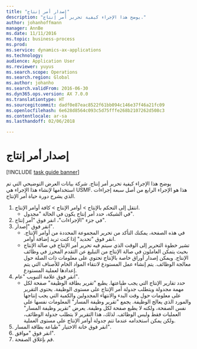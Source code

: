 ```yaml
---
title: "إصدار أمر إنتاج"
description: "يوضح هذا الإجراء كيفية تحرير أمر إنتاج."
author: johanhoffmann
manager: AnnBe
ms.date: 11/11/2016
ms.topic: business-process
ms.prod: 
ms.service: dynamics-ax-applications
ms.technology: 
audience: Application User
ms.reviewer: yuyus
ms.search.scope: Operations
ms.search.region: Global
ms.author: johanho
ms.search.validFrom: 2016-06-30
ms.dyn365.ops.version: AX 7.0.0
ms.translationtype: HT
ms.sourcegitcommit: dadf0e87eac8522f61bb094c146e37f46a21fc09
ms.openlocfilehash: 6e628d8564c093c5d75fffe268b2107262d508c3
ms.contentlocale: ar-sa
ms.lasthandoff: 02/06/2018

---
```

# <a name="release-a-production-order"></a>إصدار أمر إنتاج

[!INCLUDE [task guide banner](../../includes/task-guide-banner.md)]

يوضح هذا الإجراء كيفية تحرير أمر إنتاج. شركة بيانات العرض التوضيحي التي تم استخدامها لإنشاء هذا الإجراء هي USMF. هذا هو الإجراء الرابع من أصل سبعة إجراءات الذي يشرح دورة حياة أمر الإنتاج.

1. انتقل إلى التحكم بالإنتاج‬ > أوامر الإنتاج > كافة أوامر الإنتاج.
    * في الشبكة، حدد أمر إنتاج يكون في الحالة "مجدول‬".  
2. في جزء "الإجراءات"، انقر فوق "أمر إنتاج".
3. انقر فوق "إصدار".
    * في هذه الصفحة، يمكنك التأكد من تحرير المجموعة المحددة من أوامر الإنتاج. انقر فوق "تحديد" إذا كنت تريد إضافة أوامر.  
    * تشير خطوة التحرير إلى الوقت الذي سيتم فيه تحرير أمر الإنتاج في صالة الإنتاج بحيث يتمكن العاملون في صالة الإنتاج من التبليغ عن التقدم المحرز في وظائف الإنتاج. ويمكن إصدار أوراق خاصة بالإنتاج تحتوي على معلومات ذات الصلة حول معالجة الوظائف. يتم إنشاء عمل المستودع لانتقاء المواد الخام للأصناف التي يتم إعدادها لعملية المستودع.  
4. انقر فوق علامة التبويب "عام".
    * حدد تقارير الإنتاج التي يجب طباعتها. يطبع "تقرير بطاقة الوظيفة‬" صفحة لكل مهمة مجدولة ويتطلب جدولة أمر الإنتاج على مستوى الوظيفة‬. يحتوي التقرير على معلومات حول وقت البدء والانتهاء المجدولين والكمية التي يجب إنتاجها والمورد الذي يعالج الوظيفة. يجمع "تقرير وظيفة المسار" المعلومات نفسها على نفس الصفحة، ولكنه لا يطبع صفحة لكل وظيفة. يعرض "تقرير وظيفة المسار" العمليات فقط وليس الوظائف. لذلك، هذا التقرير لا يتطلب جدولة الوظائف، ولكن يمكن استخدامه عندما تتم جدولة أوامر الإنتاج على مستوى العملية.  
5. انقر فوق خانة الاختيار "طباعة بطاقة المسار".
6. انقر فوق "موافق".
7. قم بإغلاق الصفحة.

